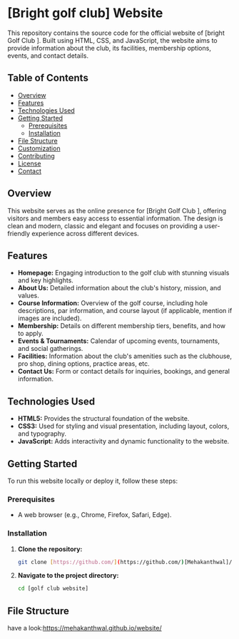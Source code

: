# [Bright golf club] Website

This repository contains the source code for the official website of [bright Golf Club ]. Built using HTML, CSS, and JavaScript, the website aims to provide information about the club, its facilities, membership options, events, and contact details.

## Table of Contents

* [Overview](#overview)
* [Features](#features)
* [Technologies Used](#technologies-used)
* [Getting Started](#getting-started)
    * [Prerequisites](#prerequisites)
    * [Installation](#installation)
* [File Structure](#file-structure)
* [Customization](#customization)
* [Contributing](#contributing)
* [License](#license)
* [Contact](#contact)

## Overview

This website serves as the online presence for [Bright Golf Club ], offering visitors and members easy access to essential information. The design is clean and modern, classic and elegant and focuses on providing a user-friendly experience across different devices.

## Features

* **Homepage:** Engaging introduction to the golf club with stunning visuals and key highlights.
* **About Us:** Detailed information about the club's history, mission, and values.
* **Course Information:** Overview of the golf course, including hole descriptions, par information, and course layout (if applicable, mention if images are included).
* **Membership:** Details on different membership tiers, benefits, and how to apply.
* **Events & Tournaments:** Calendar of upcoming events, tournaments, and social gatherings.
* **Facilities:** Information about the club's amenities such as the clubhouse, pro shop, dining options, practice areas, etc.
* **Contact Us:** Form or contact details for inquiries, bookings, and general information.


## Technologies Used

* **HTML5:** Provides the structural foundation of the website.
* **CSS3:** Used for styling and visual presentation, including layout, colors, and typography.
* **JavaScript:** Adds interactivity and dynamic functionality to the website.

## Getting Started

To run this website locally or deploy it, follow these steps:

### Prerequisites

* A web browser (e.g., Chrome, Firefox, Safari, Edge).

### Installation

1.  **Clone the repository:**
    ```bash
    git clone [https://github.com/](https://github.com/)[Mehakanthwal]/[golf club website].git
    ```
2.  **Navigate to the project directory:**
    ```bash
    cd [golf club website]
    ```
## File Structure
have a look:https://mehakanthwal.github.io/website/
